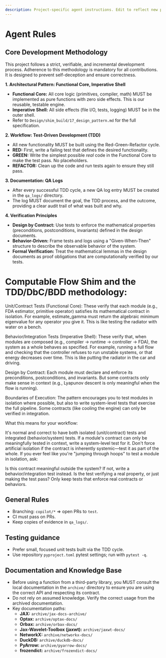 ```yaml
---
description: Project-specific agent instructions. Edit to reflect new project rules.
---
```


# Agent Rules

## Core Development Methodology
This project follows a strict, verifiable, and incremental development process. Adherence to this methodology is mandatory for all contributions. It is designed to prevent self-deception and ensure correctness.

**1. Architectural Pattern: Functional Core, Imperative Shell**
   - **Functional Core:** All core logic (primitives, compiler, math) MUST be implemented as pure functions with zero side effects. This is our reusable, testable engine.
   - **Imperative Shell:** All side effects (file I/O, tests, logging) MUST be in the outer shell.
   - Refer to `Design/shim_build/17_design_pattern.md` for the full specification.

**2. Workflow: Test-Driven Development (TDD)**
   - All new functionality MUST be built using the Red-Green-Refactor cycle.
   - **RED:** First, write a failing test that defines the desired functionality.
   - **GREEN:** Write the simplest possible *real* code in the Functional Core to make the test pass. No placeholders.
   - **REFACTOR:** Clean up the code and run tests again to ensure they still pass.

**3. Documentation: QA Logs**
   - After every successful TDD cycle, a new QA log entry MUST be created in the `qa_logs/` directory.
   - The log MUST document the goal, the TDD process, and the outcome, providing a clear audit trail of what was built and why.

**4. Verification Principles**
   - **Design by Contract:** Use tests to enforce the mathematical properties (preconditions, postconditions, invariants) defined in the design documents.
   - **Behavior-Driven:** Frame tests and logs using a "Given-When-Then" structure to describe the observable behavior of the system.
   - **Formal Verification:** Treat the mathematical lemmas in the design documents as proof obligations that are computationally verified by our tests.

# Computable Flow Shim and the TDD/DbC/BDD methodology:

Unit/Contract Tests (Functional Core):
These verify that each module (e.g., FDA estimator, primitive operator) satisfies its mathematical contract in isolation. For example, estimate_gamma must return the algebraic minimum eigenvalue for any operator you give it. This is like testing the radiator with water on a bench.

Behavior/Integration Tests (Imperative Shell):
These verify that, when modules are composed (e.g., compiler → runtime → controller → FDA), the system as a whole behaves as specified. For example, running a full flow and checking that the controller refuses to run unstable systems, or that energy decreases over time. This is like putting the radiator in the car and driving.

Design by Contract:
Each module must declare and enforce its preconditions, postconditions, and invariants. But some contracts only make sense in context (e.g., Lyapunov descent is only meaningful when the flow is running).

Boundaries of Execution:
The pattern encourages you to test modules in isolation where possible, but also to write system-level tests that exercise the full pipeline. Some contracts (like cooling the engine) can only be verified in integration.

What this means for your workflow:

It's normal and correct to have both isolated (unit/contract) tests and integrated (behavior/system) tests.
If a module's contract can only be meaningfully tested in context, write a system-level test for it.
Don't force artificial isolation if the contract is inherently systemic—test it as part of the whole.
If you ever feel like you're "jumping through hoops" to test a module in isolation, ask:

Is this contract meaningful outside the system? If not, write a behavior/integration test instead.
Is the test verifying a real property, or just making the test pass? Only keep tests that enforce real contracts or behaviors.


## General Rules
- Branching: `copilot/*` => open PRs to `test`.
- CI must pass on PRs.
- Keep copies of evidence in `qa_logs/`.

## Testing guidance
- Prefer small, focused unit tests built via the TDD cycle.
- Use repository `pyproject.toml` pytest settings; run with `pytest -q`.

## Documentation and Knowledge Base
- Before using a function from a third-party library, you MUST consult the local documentation in the `archive/` directory to ensure you are using the correct API and respecting its contract.
- Do not rely on assumed knowledge. Verify the correct usage from the archived documentation.
- Key documentation paths:
  - **JAX:** `archive/jax-docs-archive/`
  - **Optax:** `archive/optax-docs/`
  - **Orbax:** `archive/orbax-docs/`
  - **Jax-Wavelet-Toolbox (jaxwt):** `archive/jaxwt-docs/`
  - **NetworkX:** `archive/networkx-docs/`
  - **DuckDB:** `archive/duckdb-docs/`
  - **PyArrow:** `archive/pyarrow-docs/`
  - **frozendict:** `archive/frozendict-docs/`

